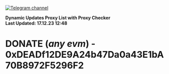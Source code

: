[![Telegram channel](https://img.shields.io/endpoint?url=https://runkit.io/damiankrawczyk/telegram-badge/branches/master?url=https://t.me/n4z4v0d)](https://t.me/n4z4v0d) 

**Dynamic Updates Proxy List with Proxy Checker**  
**Last Updated: 17.12.23 12:48**

# DONATE (_any evm_) - 0xDEADf12DE9A24b47Da0a43E1bA70B8972F5296F2
